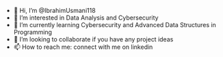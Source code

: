 - 👋 Hi, I’m @IbrahimUsmani118
- 👀 I’m interested in Data Analysis and Cybersecurity
- 🌱 I’m currently learning Cybersecurity and Advanced Data Structures in Programming
- 💞️ I’m looking to collaborate if you have any project ideas
- 📫 How to reach me: connect with me on linkedin

<!---
IbrahimUsmani118/IbrahimUsmani118 is a ✨ special ✨ repository because its `README.md` (this file) appears on your GitHub profile.
You can click the Preview link to take a look at your changes.
--->
